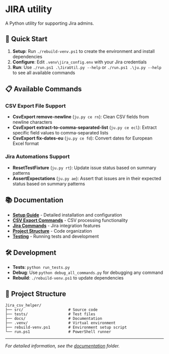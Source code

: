 # JIRA utility

A Python utility for supporting Jira admins.

## 🚀 Quick Start

1. **Setup**: Run `./rebuild-venv.ps1` to create the environment and install dependencies
2. **Configure**: Edit `.venv\jira_config.env` with your Jira credentials
3. **Run**: Use `./run.ps1 .\JiraUtil.py --help` or `./run.ps1 .\ju.py --help` to see all available commands

## 📋 Available Commands

### CSV Export File Support

- **CsvExport remove-newline** (`ju.py ce rn`): Clean CSV fields from newline characters
- **CsvExport extract-to-comma-separated-list** (`ju.py ce ecl`): Extract specific field values to comma-separated lists
- **CsvExport fix-dates-eu** (`ju.py ce fd`): Convert dates for European Excel format

### Jira Automations Support

- **ResetTestFixture** (`ju.py rt`): Update issue status based on summary patterns
- **AssertExpectations** (`ju.py ae`): Assert that issues are in their expected status based on summary patterns

## 📚 Documentation

- **[Setup Guide](docs/setup.md)** - Detailed installation and configuration
- **[CSV Export Commands](docs/csv_export-commands.md)** - CSV processing functionality
- **[Jira Commands](docs/jira-commands.md)** - Jira integration features
- **[Project Structure](docs/project-structure.md)** - Code organization
- **[Testing](docs/testing.md)** - Running tests and development

## 🛠️ Development

- **Tests**: `python run_tests.py`
- **Debug**: Use `python debug_all_commands.py` for debugging any command
- **Rebuild**: `./rebuild-venv.ps1` to update dependencies

## 📁 Project Structure

```text
Jira_csv_helper/
├── src/                    # Source code
├── tests/                  # Test files
├── docs/                   # Documentation
├── .venv/                  # Virtual environment
├── rebuild-venv.ps1        # Environment setup script
└── run.ps1                 # PowerShell runner
```

---

*For detailed information, see the [documentation](docs/) folder.*

